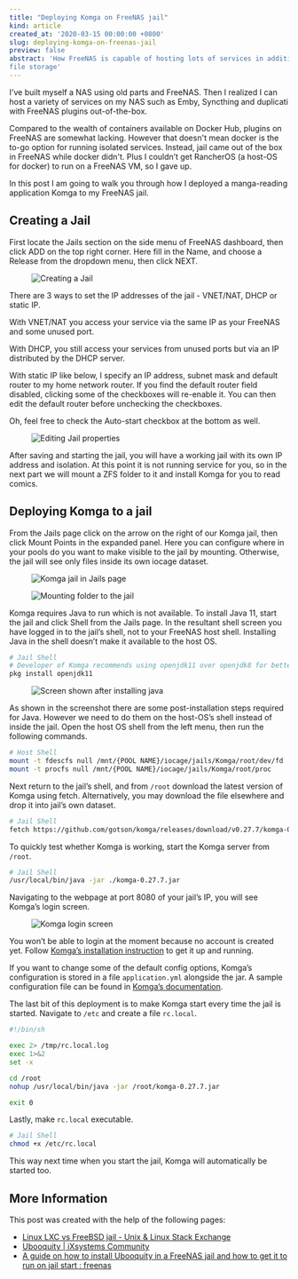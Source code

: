 ```yaml
---
title: "Deploying Komga on FreeNAS jail"
kind: article
created_at: '2020-03-15 00:00:00 +0800'
slug: deploying-komga-on-freenas-jail
preview: false
abstract: 'How FreeNAS is capable of hosting lots of services in addition to
file storage'
--- 
```


<!-- 
This line is 80 characters long
01234567890123456789012345678901234567890123456789012345678901234567890123456789
-->

I've built myself a NAS using old parts and FreeNAS. Then I realized I can host
a variety of services on my NAS such as Emby, Syncthing and duplicati with
FreeNAS plugins out-of-the-box.

Compared to the wealth of containers available on Docker Hub, plugins on FreeNAS
are somewhat lacking. However that doesn't mean docker is the to-go option for
running isolated services. Instead, jail came out of the box in FreeNAS while
docker didn't. Plus I couldn’t get RancherOS (a host-OS for docker) to run on
a FreeNAS VM, so I gave up.

In this post I am going to walk you through how I deployed a manga-reading
application Komga to my FreeNAS jail.

## Creating a Jail

First locate the Jails section on the side menu of FreeNAS dashboard, then
click ADD on the top right corner. Here fill in the Name, and choose a Release
from the dropdown menu, then click NEXT.

<figure>
<img style='max-width: 100%' src='./image2.png' alt='Creating a Jail' />
<figcaption></figcaption>
</figure>

There are 3 ways to set the IP addresses of the jail - VNET/NAT, DHCP or
static IP.

With VNET/NAT you access your service via the same IP as your FreeNAS and some
unused port.

With DHCP, you still access your services from unused ports but via an IP
distributed by the DHCP server.

With static IP like below, I specify an IP address, subnet mask and default
router to my home network router. If you find the default router field
disabled, clicking some of the checkboxes will re-enable it. You can then
edit the default router before unchecking the checkboxes.

Oh, feel free to check the Auto-start checkbox at the bottom as well.

<figure>
<img style='max-width: 100%' src='./image4.png' alt='Editing Jail properties' />
<figcaption></figcaption>
</figure>

After saving and starting the jail, you will have a working jail with
its own IP address and isolation. At this point it is not running service
for you, so in the next part we will mount a ZFS folder to it and install
Komga for you to read comics.

## Deploying Komga to a jail

From the Jails page click on the arrow on the right of our Komga jail, then
click Mount Points in the expanded panel. Here you can configure where in your
pools do you want to make visible to the jail by mounting. Otherwise, the jail
will see only files inside its own iocage dataset.

<figure>
<img style='max-width: 100%' src='./image3.png' alt='Komga jail in Jails page' />
<figcaption></figcaption>
</figure>

<figure>
<img style='max-width: 100%' src='./image6.png' alt='Mounting folder to the jail' />
<figcaption></figcaption>
</figure>

Komga requires Java to run which is not available. To install Java 11, start
the jail and click Shell from the Jails page. In the resultant shell screen
you have logged in to the jail’s shell, not to your FreeNAS host shell.
Installing Java in the shell doesn’t make it available to the host OS.

~~~ bash
# Jail Shell
# Developer of Komga recommends using openjdk11 over openjdk8 for better performance
pkg install openjdk11
~~~

<figure>
<img style='max-width: 100%' src='./image1.png' alt='Screen shown after installing java' />
<figcaption></figcaption>
</figure>

As shown in the screenshot there are some post-installation steps required for
Java. However we need to do them on the host-OS’s shell instead of inside the
jail. Open the host OS shell from the left menu, then run the following
commands.

~~~ bash
# Host Shell
mount -t fdescfs null /mnt/{POOL NAME}/iocage/jails/Komga/root/dev/fd
mount -t procfs null /mnt/{POOL NAME}/iocage/jails/Komga/root/proc
~~~

Next return to the jail’s shell, and from `/root` download the latest
version of Komga using fetch. Alternatively, you may download the file
elsewhere and drop it into jail’s own dataset.

~~~ bash
# Jail Shell
fetch https://github.com/gotson/komga/releases/download/v0.27.7/komga-0.27.7.jar
~~~

To quickly test whether Komga is working, start the Komga server from
`/root`.

~~~ bash
# Jail Shell
/usr/local/bin/java -jar ./komga-0.27.7.jar
~~~

Navigating to the webpage at port 8080 of your jail’s IP, you will see
Komga’s login screen.

<figure>
<img style='max-width: 250px' src='./image5.png' alt='Komga login screen' />
<figcaption></figcaption>
</figure>

You won’t be able to login at the moment because no account is created
yet. Follow [Komga’s installation instruction](https://komga.org/installation/user-accounts.html#automatic-mode-default)
to get it up and running.


If you want to change some of the default config options, Komga’s
configuration is stored in a file `application.yml` alongside the jar.
A sample configuration file can be found in [Komga’s documentation](https://komga.org/configuration/#sample-configuration-file).

The last bit of this deployment is to make Komga start every time the jail
is started. Navigate to `/etc` and create a file `rc.local`.

~~~ bash
#!/bin/sh

exec 2> /tmp/rc.local.log
exec 1>&2
set -x

cd /root
nohup /usr/local/bin/java -jar /root/komga-0.27.7.jar

exit 0
~~~

Lastly, make `rc.local` executable.

~~~ bash
# Jail Shell
chmod +x /etc/rc.local
~~~

This way next time when you start the jail, Komga will automatically be started too.

## More Information

This post was created with the help of the following pages:

- [Linux LXC vs FreeBSD jail - Unix & Linux Stack Exchange](https://unix.stackexchange.com/questions/127001/linux-lxc-vs-freebsd-jail)
- [Ubooquity \| iXsystems Community](https://www.ixsystems.com/community/threads/ubooquity.59244/#post-422437)
- [A guide on how to install Ubooquity in a FreeNAS jail and how to get it to run on jail start : freenas](https://www.reddit.com/r/freenas/comments/9r1bky/a_guide_on_how_to_install_ubooquity_in_a_freenas/)
